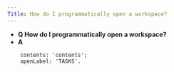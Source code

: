 ```yaml
---
Title: How do I programmatically open a workspace?
---
```


- **Q How do I programmatically open a workspace?**
- **A**
```SHWorkspace new
	contents: 'contents';
	openLabel: 'TASKS'.
```

